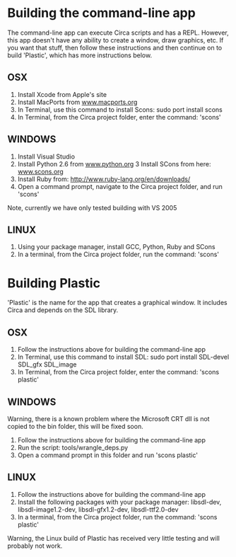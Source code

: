
# Building the command-line app #

The command-line app can execute Circa scripts and has a REPL. However, this app
doesn't have any ability to create a window, draw graphics, etc. If you want that
stuff, then follow these instructions and then continue on to build 'Plastic', 
which has more instructions below.

## OSX ##

1. Install Xcode from Apple's site
2. Install MacPorts from www.macports.org
3. In Terminal, use this command to install Scons:
     sudo port install scons
4. In Terminal, from the Circa project folder, enter the command: 'scons'

## WINDOWS ##

1. Install Visual Studio
2. Install Python 2.6 from www.python.org
3  Install SCons from here: www.scons.org
4. Install Ruby from: http://www.ruby-lang.org/en/downloads/
5. Open a command prompt, navigate to the Circa project folder, and run 'scons'

Note, currently we have only tested building with VS 2005

## LINUX ##

1. Using your package manager, install GCC, Python, Ruby and SCons
2. In a terminal, from the Circa project folder, run the command: 'scons'

# Building Plastic #

'Plastic' is the name for the app that creates a graphical window. It includes Circa
and depends on the SDL library.

## OSX ##

1. Follow the instructions above for building the command-line app
2. In Terminal, use this command to install SDL:
     sudo port install SDL-devel SDL_gfx SDL_image
3. In Terminal, from the Circa project folder, enter the command: 'scons plastic'

## WINDOWS ##

Warning, there is a known problem where the Microsoft CRT dll is not copied to the bin
folder, this will be fixed soon.

1. Follow the instructions above for building the command-line app
2. Run the script: tools/wrangle_deps.py
3. Open a command prompt in this folder and run 'scons plastic'

## LINUX ##

1. Follow the instructions above for building the command-line app
2. Install the following packages with your package manager:
     libsdl-dev, libsdl-image1.2-dev, libsdl-gfx1.2-dev, libsdl-ttf2.0-dev
3. In a terminal, from the Circa project folder, run the command: 'scons plastic'

Warning, the Linux build of Plastic has received very little testing and will probably
not work.

